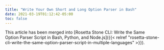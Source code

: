 ```yaml
---
title: "Write Your Own Short and Long Option Parser in Bash"
date: 2021-03-19T01:12:42-05:00
toc: false
---
```


This article has been merged into [Rosetta Stone CLI: Write the Same Option Parser Script in Bash, Python, and Node.js]({{< relref "rosetta-stone-cli-write-the-same-option-parser-script-in-multiple-languages" >}}).

<!--more-->
